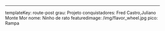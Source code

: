 ---
templateKey: route-post
grau: Projeto
conquistadores: Fred Castro,Juliano Monte Mor
nome: Ninho de rato
featuredimage: /img/flavor_wheel.jpg
pico: Rampa